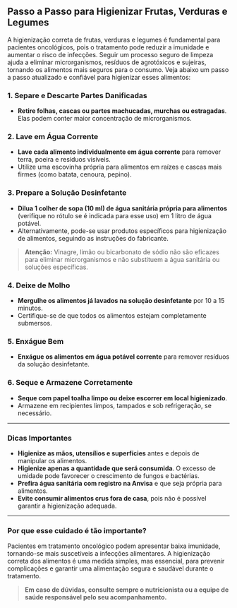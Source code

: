 
## Passo a Passo para Higienizar Frutas, Verduras e Legumes

A higienização correta de frutas, verduras e legumes é fundamental para pacientes oncológicos, pois o tratamento pode reduzir a imunidade e aumentar o risco de infecções. Seguir um processo seguro de limpeza ajuda a eliminar microrganismos, resíduos de agrotóxicos e sujeiras, tornando os alimentos mais seguros para o consumo. Veja abaixo um passo a passo atualizado e confiável para higienizar esses alimentos:

### 1. Separe e Descarte Partes Danificadas

- **Retire folhas, cascas ou partes machucadas, murchas ou estragadas**. Elas podem conter maior concentração de microrganismos.

### 2. Lave em Água Corrente

- **Lave cada alimento individualmente em água corrente** para remover terra, poeira e resíduos visíveis.
- Utilize uma escovinha própria para alimentos em raízes e cascas mais firmes (como batata, cenoura, pepino).

### 3. Prepare a Solução Desinfetante

- **Dilua 1 colher de sopa (10 ml) de água sanitária própria para alimentos** (verifique no rótulo se é indicada para esse uso) em 1 litro de água potável.
- Alternativamente, pode-se usar produtos específicos para higienização de alimentos, seguindo as instruções do fabricante.

> **Atenção:** Vinagre, limão ou bicarbonato de sódio não são eficazes para eliminar microrganismos e não substituem a água sanitária ou soluções específicas.

### 4. Deixe de Molho

- **Mergulhe os alimentos já lavados na solução desinfetante** por 10 a 15 minutos.
- Certifique-se de que todos os alimentos estejam completamente submersos.

### 5. Enxágue Bem

- **Enxágue os alimentos em água potável corrente** para remover resíduos da solução desinfetante.

### 6. Seque e Armazene Corretamente

- **Seque com papel toalha limpo ou deixe escorrer em local higienizado**.
- Armazene em recipientes limpos, tampados e sob refrigeração, se necessário.

---

### Dicas Importantes

- **Higienize as mãos, utensílios e superfícies** antes e depois de manipular os alimentos.
- **Higienize apenas a quantidade que será consumida**. O excesso de umidade pode favorecer o crescimento de fungos e bactérias.
- **Prefira água sanitária com registro na Anvisa** e que seja própria para alimentos.
- **Evite consumir alimentos crus fora de casa**, pois não é possível garantir a higienização adequada.

---

### Por que esse cuidado é tão importante?

Pacientes em tratamento oncológico podem apresentar baixa imunidade, tornando-se mais suscetíveis a infecções alimentares. A higienização correta dos alimentos é uma medida simples, mas essencial, para prevenir complicações e garantir uma alimentação segura e saudável durante o tratamento.

> **Em caso de dúvidas, consulte sempre o nutricionista ou a equipe de saúde responsável pelo seu acompanhamento.**
```
